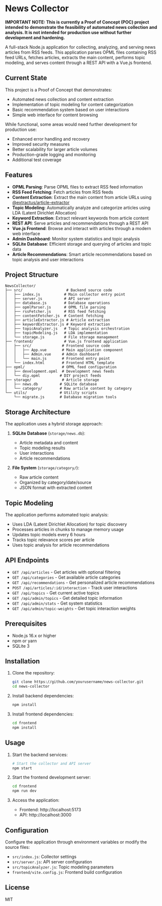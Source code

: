 # News Collector

**IMPORTANT NOTE: This is currently a Proof of Concept (POC) project intended to demonstrate the feasibility of automated news collection and analysis. It is not intended for production use without further development and hardening.**

A full-stack Node.js application for collecting, analyzing, and serving news articles from RSS feeds. This application parses OPML files containing RSS feed URLs, fetches articles, extracts the main content, performs topic modeling, and serves content through a REST API with a Vue.js frontend.

## Current State

This project is a Proof of Concept that demonstrates:
- Automated news collection and content extraction
- Implementation of topic modeling for content categorization
- Basic recommendation system based on user interactions
- Simple web interface for content browsing

While functional, some areas would need further development for production use:
- Enhanced error handling and recovery
- Improved security measures
- Better scalability for larger article volumes
- Production-grade logging and monitoring
- Additional test coverage

## Features

- **OPML Parsing**: Parse OPML files to extract RSS feed information
- **RSS Feed Fetching**: Fetch articles from RSS feeds
- **Content Extraction**: Extract the main content from article URLs using [@extractus/article-extractor](https://github.com/extractus/article-extractor)
- **Topic Modeling**: Automatically analyze and categorize articles using LDA (Latent Dirichlet Allocation)
- **Keyword Extraction**: Extract relevant keywords from article content
- **REST API**: Serve articles and recommendations through a REST API
- **Vue.js Frontend**: Browse and interact with articles through a modern web interface
- **Admin Dashboard**: Monitor system statistics and topic analysis
- **SQLite Database**: Efficient storage and querying of articles and topic data
- **Article Recommendations**: Smart article recommendations based on topic analysis and user interactions

## Project Structure

```
NewsCollector/
├── src/                    # Backend source code
│   ├── index.js           # Main collector entry point
│   ├── server.js          # API server
│   ├── database.js        # Database operations
│   ├── opmlParser.js      # OPML file parsing
│   ├── rssFetcher.js      # RSS feed fetching
│   ├── contentFetcher.js  # Content fetching
│   ├── articleExtractor.js # Article extraction
│   ├── keywordExtractor.js # Keyword extraction
│   ├── topicAnalyzer.js   # Topic analysis orchestration
│   ├── topicModeling.js   # LDA implementation
│   └── storage.js         # File storage management
├── frontend/              # Vue.js frontend application
│   ├── src/              # Frontend source code
│   │   ├── App.vue       # Main application component
│   │   ├── Admin.vue     # Admin dashboard
│   │   └── main.js       # Frontend entry point
│   └── index.html        # Frontend HTML template
├── opml/                 # OPML feed configuration
│   ├── development.opml  # Development news feeds
│   └── diy.opml         # DIY project feeds
├── storage/              # Article storage
│   ├── news.db          # SQLite database
│   └── category/        # Raw article content by category
└── utils/               # Utility scripts
    └── migrate.js       # Database migration tools
```

## Storage Architecture

The application uses a hybrid storage approach:

1. **SQLite Database** (`storage/news.db`):
   - Article metadata and content
   - Topic modeling results
   - User interactions
   - Article recommendations

2. **File System** (`storage/category/`):
   - Raw article content
   - Organized by category/date/source
   - JSON format with extracted content

## Topic Modeling

The application performs automated topic analysis:

- Uses LDA (Latent Dirichlet Allocation) for topic discovery
- Processes articles in chunks to manage memory usage
- Updates topic models every 6 hours
- Tracks topic relevance scores per article
- Uses topic analysis for article recommendations

## API Endpoints

- `GET /api/articles` - Get articles with optional filtering
- `GET /api/categories` - Get available article categories
- `GET /api/recommendations` - Get personalized article recommendations
- `POST /api/articles/:id/interaction` - Track user interactions
- `GET /api/topics` - Get current active topics
- `GET /api/admin/topics` - Get detailed topic information
- `GET /api/admin/stats` - Get system statistics
- `GET /api/admin/topic-weights` - Get topic interaction weights

## Prerequisites

- Node.js 16.x or higher
- npm or yarn
- SQLite 3

## Installation

1. Clone the repository:
   ```bash
   git clone https://github.com/yourusername/news-collector.git
   cd news-collector
   ```

2. Install backend dependencies:
   ```bash
   npm install
   ```

3. Install frontend dependencies:
   ```bash
   cd frontend
   npm install
   ```

## Usage

1. Start the backend services:
   ```bash
   # Start the collector and API server
   npm start
   ```

2. Start the frontend development server:
   ```bash
   cd frontend
   npm run dev
   ```

3. Access the application:
   - Frontend: http://localhost:5173
   - API: http://localhost:3000

## Configuration

Configure the application through environment variables or modify the source files:

- `src/index.js`: Collector settings
- `src/server.js`: API server configuration
- `src/topicAnalyzer.js`: Topic modeling parameters
- `frontend/vite.config.js`: Frontend build configuration

## License

MIT
